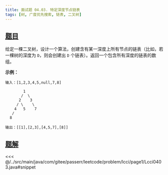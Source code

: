 ```yaml
---
title: 面试题 04.03. 特定深度节点链表
tags: [树, 广度优先搜索, 链表, 二叉树]
---
```



## [题目](https://leetcode.cn/problems/list-of-depth-lcci/)
给定一棵二叉树，设计一个算法，创建含有某一深度上所有节点的链表（比如，若一棵树的深度为 `D`，则会创建出 `D` 个链表）。返回一个包含所有深度的链表的数组。

**示例：**

```
输入：[1,2,3,4,5,null,7,8]

        1
       /  \ 
      2    3
     / \    \ 
    4   5    7
   /
  8

输出：[[1],[2,3],[4,5,7],[8]]
```



## [题解](https://github.com/PasseRR/JavaLeetCode/blob/master/src/main/java/com/gitee/passerr/leetcode/problem/lcci/page1/Lcci0403.java)

<<< @/../src/main/java/com/gitee/passerr/leetcode/problem/lcci/page1/Lcci0403.java#snippet
